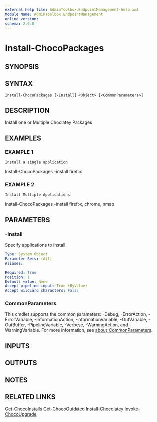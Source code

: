 ```yaml
---
external help file: AdminToolbox.EndpointManagement-help.xml
Module Name: AdminToolbox.EndpointManagement
online version:
schema: 2.0.0
---
```


# Install-ChocoPackages

## SYNOPSIS

## SYNTAX

```
Install-ChocoPackages [-Install] <Object> [<CommonParameters>]
```

## DESCRIPTION
Install one or Multiple Choclatey Packages

## EXAMPLES

### EXAMPLE 1
```
Install a single application
```

Install-ChocoPackages -install firefox

### EXAMPLE 2
```
Install Multiple Applications.
```

Install-ChocoPackages -install firefox, chrome, nmap

## PARAMETERS

### -Install
Specify applications to install

```yaml
Type: System.Object
Parameter Sets: (All)
Aliases:

Required: True
Position: 1
Default value: None
Accept pipeline input: True (ByValue)
Accept wildcard characters: False
```

### CommonParameters
This cmdlet supports the common parameters: -Debug, -ErrorAction, -ErrorVariable, -InformationAction, -InformationVariable, -OutVariable, -OutBuffer, -PipelineVariable, -Verbose, -WarningAction, and -WarningVariable. For more information, see [about_CommonParameters](http://go.microsoft.com/fwlink/?LinkID=113216).

## INPUTS

## OUTPUTS

## NOTES

## RELATED LINKS

[Get-ChocoInstalls
Get-ChocoOutdated
Install-Chocolatey
Invoke-ChocoUpgrade]()

